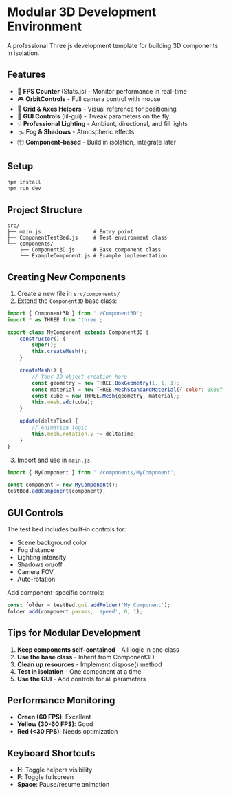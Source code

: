 # Modular 3D Development Environment

A professional Three.js development template for building 3D components in isolation.

## Features

- 🎯 **FPS Counter** (Stats.js) - Monitor performance in real-time
- 🎮 **OrbitControls** - Full camera control with mouse
- 📐 **Grid & Axes Helpers** - Visual reference for positioning
- 🎨 **GUI Controls** (lil-gui) - Tweak parameters on the fly
- 💡 **Professional Lighting** - Ambient, directional, and fill lights
- 🌫️ **Fog & Shadows** - Atmospheric effects
- 📦 **Component-based** - Build in isolation, integrate later

## Setup

```bash
npm install
npm run dev
```

## Project Structure

```
src/
├── main.js                 # Entry point
├── ComponentTestBed.js     # Test environment class
└── components/
    ├── Component3D.js      # Base component class
    └── ExampleComponent.js # Example implementation
```

## Creating New Components

1. Create a new file in `src/components/`
2. Extend the `Component3D` base class:

```javascript
import { Component3D } from './Component3D';
import * as THREE from 'three';

export class MyComponent extends Component3D {
    constructor() {
        super();
        this.createMesh();
    }

    createMesh() {
        // Your 3D object creation here
        const geometry = new THREE.BoxGeometry(1, 1, 1);
        const material = new THREE.MeshStandardMaterial({ color: 0x00ff00 });
        const cube = new THREE.Mesh(geometry, material);
        this.mesh.add(cube);
    }

    update(deltaTime) {
        // Animation logic
        this.mesh.rotation.y += deltaTime;
    }
}
```

3. Import and use in `main.js`:

```javascript
import { MyComponent } from './components/MyComponent';

const component = new MyComponent();
testBed.addComponent(component);
```

## GUI Controls

The test bed includes built-in controls for:
- Scene background color
- Fog distance
- Lighting intensity
- Shadows on/off
- Camera FOV
- Auto-rotation

Add component-specific controls:
```javascript
const folder = testBed.gui.addFolder('My Component');
folder.add(component.params, 'speed', 0, 1);
```

## Tips for Modular Development

1. **Keep components self-contained** - All logic in one class
2. **Use the base class** - Inherit from Component3D
3. **Clean up resources** - Implement dispose() method
4. **Test in isolation** - One component at a time
5. **Use the GUI** - Add controls for all parameters

## Performance Monitoring

- **Green (60 FPS)**: Excellent
- **Yellow (30-60 FPS)**: Good
- **Red (<30 FPS)**: Needs optimization

## Keyboard Shortcuts

- **H**: Toggle helpers visibility
- **F**: Toggle fullscreen
- **Space**: Pause/resume animation
